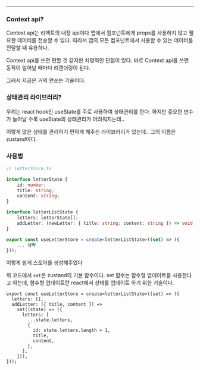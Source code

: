 
---

### Context api?

Context api는 리액트의 내장 api이다 
앱에서 컴포넌트에게 props를 사용하지 않고 필요한 데이터를 전송할 수 있다.
따라서 앱의 모든 컴포넌트에서 사용할 수 있는 데이터를 전달할 때 유용하다.

Context api를 쓰면 편할 것 같지만 치명적인 단점이 있다.
바로 Context api를 쓰면 동작이 일어날 때마다 리렌더링이 된다.

그래서 지금은 거의 안쓰는 기술이다.


### 상태관리 라이브러리?

우리는 react hook인 useState를 주로 사용하여 상태관리를 한다.
하지만 중요한 변수가 늘어날 수록 useState의 상태관리가 어려워지는데..

이렇게 많은 상태를 관리하기 편하게 해주는 라이브러리가 있는데..
그의 이름은 zustand이다.

### 사용법

```ts
// letterStore.ts

interface letterState {
	id: number;
	title: string;
	content: string;
}

interface letterListState {
	letters: letterState[];
	addLetter: (newLetter: { title: string; content: string }) => void;
}

export const useLetterStore = create<letterListState>((set) => ({
	... 생략
}));
```

이렇게 쉽게 스토어를 생성해주었다

위 코드에서 `set`은 zustand의 기본 함수이다. 
set 함수는 함수형 업데이트를 사용한다고 하는데, 함수형 업데이트란 react에서 상태를 업데이트 하기 위한 기술이다.

```tsx
export const useLetterStore = create<letterListState>((set) => ({
  letters: [],
  addLetter: ({ title, content }) =>
    set((state) => ({
      letters: [
        ...state.letters,
        {
          id: state.letters.length + 1,
          title,
          content,
        },
      ],
    })),
}));
```

